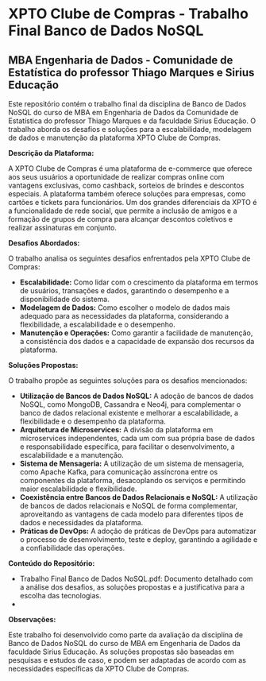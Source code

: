 # XPTO Clube de Compras - Trabalho Final Banco de Dados NoSQL

## MBA Engenharia de Dados - Comunidade de Estatística do professor Thiago Marques e Sirius Educação

Este repositório contém o trabalho final da disciplina de Banco de Dados NoSQL do curso de MBA em Engenharia de Dados da Comunidade de Estatística do professor Thiago Marques e da faculdade Sirius Educação. O trabalho aborda os desafios e soluções para a escalabilidade, modelagem de dados e manutenção da plataforma XPTO Clube de Compras.

**Descrição da Plataforma:**

A XPTO Clube de Compras é uma plataforma de e-commerce que oferece aos seus usuários a oportunidade de realizar compras online com vantagens exclusivas, como cashback, sorteios de brindes e descontos especiais. A plataforma também oferece soluções para empresas, como cartões e tickets para funcionários. Um dos grandes diferenciais da XPTO é a funcionalidade de rede social, que permite a inclusão de amigos e a formação de grupos de compra para alcançar descontos coletivos e realizar assinaturas em conjunto.

**Desafios Abordados:**

O trabalho analisa os seguintes desafios enfrentados pela XPTO Clube de Compras:

*   **Escalabilidade:** Como lidar com o crescimento da plataforma em termos de usuários, transações e dados, garantindo o desempenho e a disponibilidade do sistema.
*   **Modelagem de Dados:** Como escolher o modelo de dados mais adequado para as necessidades da plataforma, considerando a flexibilidade, a escalabilidade e o desempenho.
*   **Manutenção e Operações:** Como garantir a facilidade de manutenção, a consistência dos dados e a capacidade de expansão dos recursos da plataforma.

**Soluções Propostas:**

O trabalho propõe as seguintes soluções para os desafios mencionados:

*   **Utilização de Bancos de Dados NoSQL:** A adoção de bancos de dados NoSQL, como MongoDB, Cassandra e Neo4j, para complementar o banco de dados relacional existente e melhorar a escalabilidade, a flexibilidade e o desempenho da plataforma.
*   **Arquitetura de Microservices:** A divisão da plataforma em microservices independentes, cada um com sua própria base de dados e responsabilidade específica, para facilitar o desenvolvimento, a escalabilidade e a manutenção.
*   **Sistema de Mensageria:** A utilização de um sistema de mensageria, como Apache Kafka, para comunicação assíncrona entre os componentes da plataforma, desacoplando os serviços e permitindo maior escalabilidade e flexibilidade.
*   **Coexistência entre Bancos de Dados Relacionais e NoSQL:** A utilização de bancos de dados relacionais e NoSQL de forma complementar, aproveitando as vantagens de cada modelo para diferentes tipos de dados e necessidades da plataforma.
*   **Práticas de DevOps:** A adoção de práticas de DevOps para automatizar o processo de desenvolvimento, teste e deploy, garantindo a agilidade e a confiabilidade das operações.

**Conteúdo do Repositório:**

*   Trabalho Final Banco de Dados NoSQL.pdf: Documento detalhado com a análise dos desafios, as soluções propostas e a justificativa para a escolha das tecnologias.
*   
**Observações:**

Este trabalho foi desenvolvido como parte da avaliação da disciplina de Banco de Dados NoSQL do curso de MBA em Engenharia de Dados da faculdade Sirius Educação. As soluções propostas são baseadas em pesquisas e estudos de caso, e podem ser adaptadas de acordo com as necessidades específicas da XPTO Clube de Compras.
